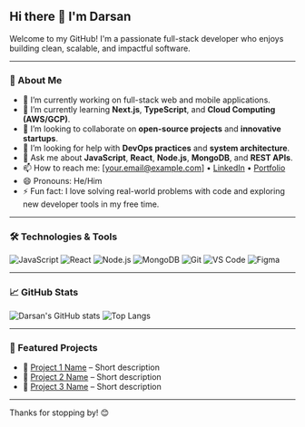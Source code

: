 ## Hi there 👋 I'm Darsan

Welcome to my GitHub! I'm a passionate full-stack developer who enjoys building clean, scalable, and impactful software.

---

### 🚀 About Me

- 🔭 I’m currently working on full-stack web and mobile applications.
- 🌱 I’m currently learning **Next.js**, **TypeScript**, and **Cloud Computing (AWS/GCP)**.
- 👯 I’m looking to collaborate on **open-source projects** and **innovative startups**.
- 🤔 I’m looking for help with **DevOps practices** and **system architecture**.
- 💬 Ask me about **JavaScript**, **React**, **Node.js**, **MongoDB**, and **REST APIs**.
- 📫 How to reach me: [your.email@example.com] • [LinkedIn](https://linkedin.com/in/yourprofile) • [Portfolio](https://yourportfolio.com)
- 😄 Pronouns: He/Him
- ⚡ Fun fact: I love solving real-world problems with code and exploring new developer tools in my free time.

---

### 🛠️ Technologies & Tools

![JavaScript](https://img.shields.io/badge/-JavaScript-black?style=flat-square&logo=javascript)
![React](https://img.shields.io/badge/-React-black?style=flat-square&logo=react)
![Node.js](https://img.shields.io/badge/-Node.js-black?style=flat-square&logo=node.js)
![MongoDB](https://img.shields.io/badge/-MongoDB-black?style=flat-square&logo=mongodb)
![Git](https://img.shields.io/badge/-Git-black?style=flat-square&logo=git)
![VS Code](https://img.shields.io/badge/-VS%20Code-black?style=flat-square&logo=visual-studio-code)
![Figma](https://img.shields.io/badge/-Figma-black?style=flat-square&logo=figma)

---

### 📈 GitHub Stats

![Darsan's GitHub stats](https://github-readme-stats.vercel.app/api?username=Darsan01&show_icons=true&theme=radical)
![Top Langs](https://github-readme-stats.vercel.app/api/top-langs/?username=Darsan01&layout=compact&theme=radical)

---

### 🧰 Featured Projects

- 🔹 [Project 1 Name](https://github.com/yourusername/project1) – Short description
- 🔹 [Project 2 Name](https://github.com/yourusername/project2) – Short description
- 🔹 [Project 3 Name](https://github.com/yourusername/project3) – Short description

---

Thanks for stopping by! 😊
